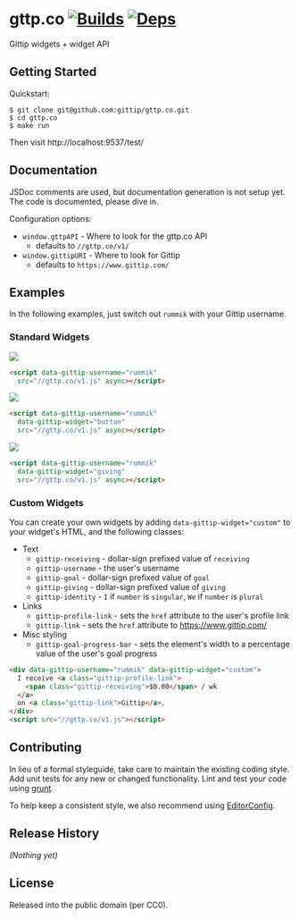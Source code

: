 gttp.co [![Builds][]][Travis] [![Deps][]][Gemnasium]
=======

Gittip widgets + widget API

[Builds]: http://img.shields.io/Travis-ci/gittip/gttp.co.png "Build Status"
[Travis]: https://travis-ci.org/gittip/gttp.co
[Deps]: https://Gemnasium.com/gittip/gttp.co.png "Dependency Status"
[Gemnasium]: https://gemnasium.com/gittip/gttp.co

## Getting Started
Quickstart:
```
$ git clone git@github.com:gittip/gttp.co.git
$ cd gttp.co
$ make run
```

Then visit http://localhost:9537/test/


## Documentation
JSDoc comments are used, but documentation generation is not setup yet. The
code is documented, please dive in.

Configuration options:
- `window.gttpAPI` - Where to look for the gttp.co API
  - defaults to `//gttp.co/v1/`
- `window.gittipURI` - Where to look for Gittip
  - defaults to `https://www.gittip.com/`

## Examples
In the following examples, just switch out `rummik` with your Gittip username.

### Standard Widgets
![](http://9k1.us/R4YV/receiving.png)
```html
<script data-gittip-username="rummik"
  src="//gttp.co/v1.js" async></script>
```

![](http://9k1.us/SUNk/button.png)
```html
<script data-gittip-username="rummik"
  data-gittip-widget="button"
  src="//gttp.co/v1.js" async></script>
```

![](http://9k1.us/ySv6/giving.png)
```html
<script data-gittip-username="rummik"
  data-gittip-widget="giving"
  src="//gttp.co/v1.js" async></script>
```

### Custom Widgets
You can create your own widgets by adding `data-gittip-widget="custom"` to your
widget's HTML, and the following classes:

- Text
  - `gittip-receiving` - dollar-sign prefixed value of `receiving`
  - `gittip-username` - the user's username
  - `gittip-goal` - dollar-sign prefixed value of `goal`
  - `gittip-giving` - dollar-sign prefixed value of `giving`
  - `gittip-identity` - `I` if `number` is `singular`, `We` if `number` is
    `plural`
- Links
  - `gittip-profile-link` - sets the `href` attribute to the user's profile
    link
  - `gittip-link` - sets the `href` attribute to https://www.gittip.com/
- Misc styling
  - `gittip-goal-progress-bar` - sets the element's width to a percentage value
    of the user's goal progress


```html
<div data-gittip-username="rummik" data-gittip-widget="custom">
  I receive <a class="gittip-profile-link">
    <span class="gittip-receiving">$0.00</span> / wk
  </a>
  on <a class="gittip-link">Gittip</a>.
</div>
<script src="//gttp.co/v1.js"></script>
```

## Contributing
In lieu of a formal styleguide, take care to maintain the existing coding
style. Add unit tests for any new or changed functionality. Lint and test your
code using [grunt](https://github.com/gruntjs/grunt).

To help keep a consistent style, we also recommend using
[EditorConfig](http://editorconfig.org).

## Release History
_(Nothing yet)_

## License
Released into the public domain (per CC0).
